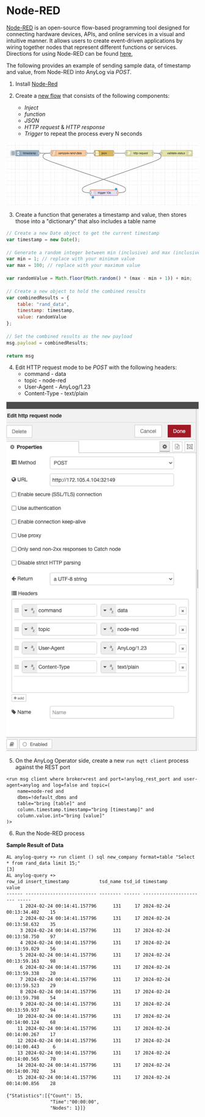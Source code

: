 # Node-RED 

[Node-RED](https://nodered.org/) is an open-source flow-based programming tool designed for connecting hardware devices, 
APIs, and online services in a visual and intuitive manner. It allows users to create event-driven applications by wiring 
together nodes that represent different functions or services. Directions for using Node-RED can be found [here](https://nodered.org/docs/user-guide/),

The following provides an example of sending sample data, of timestamp and value, from Node-RED into AnyLog via _POST_.  

1. Install [Node-Red](https://nodered.org/docs/getting-started/local)


2. Create a [new flow](examples/node_red_sample_flow.json) that consists of the following components: 
   * _Inject_ 
   * _function_
   * _JSON_
   * _HTTP request_ & _HTTP response_
   * _Trigger_ to repeat the process every N seconds 
   
![Sample Node-Red Flow](imgs/node_red_flow.png)


3. Create a function that generates a timestamp and value, then stores those into a "dictionary" that also includes a table name
```javascript
// Create a new Date object to get the current timestamp
var timestamp = new Date();

// Generate a random integer between min (inclusive) and max (inclusive)
var min = 1; // replace with your minimum value
var max = 100; // replace with your maximum value

var randomValue = Math.floor(Math.random() * (max - min + 1)) + min;

// Create a new object to hold the combined results
var combinedResults = {
    table: "rand_data", 
    timestamp: timestamp,
    value: randomValue
};

// Set the combined results as the new payload
msg.payload = combinedResults;

return msg
```

4. Edit HTTP request mode to be _POST_ with the following headers:
   * command - data
   * topic - node-red 
   * User-Agent - AnyLog/1.23
   * Content-Type - text/plain

![Node-RED POST configurations](imgs/node_red_http_request.png)

5. On the AnyLog Operator side, create a new `run mqtt client` process against the REST port
```anylog
<run msg client where broker=rest and port=!anylog_rest_port and user-agent=anylog and log=false and topic=(
    name=node-red and 
    dbms=!default_dbms and
    table="bring [table]" and
    column.timestamp.timestamp="bring [timestamp]" and
    column.value.int="bring [value]"
)>
```

6. Run the Node-RED process  

**Sample Result of Data**
```anylog
AL anylog-query +> run client () sql new_company format=table "Select * from rand_data limit 15;" 
[3]
AL anylog-query +> 
row_id insert_timestamp           tsd_name tsd_id timestamp               value
------ -------------------------- -------- ------ ----------------------- ----- 
     1 2024-02-24 00:14:41.157796      131     17 2024-02-24 00:13:34.402    15 
     2 2024-02-24 00:14:41.157796      131     17 2024-02-24 00:13:58.632    35 
     3 2024-02-24 00:14:41.157796      131     17 2024-02-24 00:13:58.750    97 
     4 2024-02-24 00:14:41.157796      131     17 2024-02-24 00:13:59.029    56 
     5 2024-02-24 00:14:41.157796      131     17 2024-02-24 00:13:59.163    98 
     6 2024-02-24 00:14:41.157796      131     17 2024-02-24 00:13:59.338    20 
     7 2024-02-24 00:14:41.157796      131     17 2024-02-24 00:13:59.523    29 
     8 2024-02-24 00:14:41.157796      131     17 2024-02-24 00:13:59.798    54 
     9 2024-02-24 00:14:41.157796      131     17 2024-02-24 00:13:59.937    94 
    10 2024-02-24 00:14:41.157796      131     17 2024-02-24 00:14:00.124    68 
    11 2024-02-24 00:14:41.157796      131     17 2024-02-24 00:14:00.267    17 
    12 2024-02-24 00:14:41.157796      131     17 2024-02-24 00:14:00.443     6 
    13 2024-02-24 00:14:41.157796      131     17 2024-02-24 00:14:00.565    70 
    14 2024-02-24 00:14:41.157796      131     17 2024-02-24 00:14:00.702    34 
    15 2024-02-24 00:14:41.157796      131     17 2024-02-24 00:14:00.856    28 

{"Statistics":[{"Count": 15,
                "Time":"00:00:00",
                "Nodes": 1}]}
```